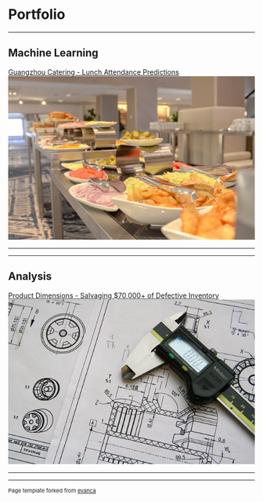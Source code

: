 # Portfolio

---

## Machine Learning

[Guangzhou Catering - Lunch Attendance Predictions](projects/gz_catering_v1-1.md)
<img src="images/gz_catering_image.jpg?raw=true"/>

---
---

## Analysis

[Product Dimensions - Salvaging $70,000+ of Defective Inventory](http://example.com/)
<img src="images/technical-drawing-2.jpg?raw=true"/>

---




---
<p style="font-size:11px">Page template forked from <a href="https://github.com/evanca/quick-portfolio">evanca</a></p>
<!-- Remove above link if you don't want to attibute -->
